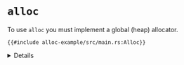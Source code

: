 # `alloc`

To use `alloc` you must implement a global (heap) allocator.

```rust,editable
{{#include alloc-example/src/main.rs:Alloc}}
```

<details>

* `buddy_system_allocator` is a third-party crate implementing a basic buddy system allocator. Other
  crates are available, or you can write your own or hook into your existing allocator.
* The const parameter of `LockedHeap` is the max order of the allocator; i.e. in this case it can
  allocate regions of up to 2**32 bytes.

</details>
